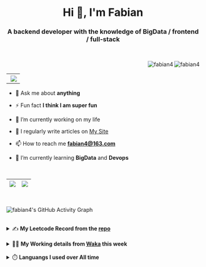 <h1 align="center">Hi 👋, I'm Fabian</h1>
<h3 align="center">A backend developer with the knowledge of BigData / frontend / full-stack</h3>

<br/>

<img align="right" src="https://komarev.com/ghpvc/?username=fabian4&label=views&color=0e75b6&style=flat" alt="fabian4" /><img align="right" src="https://img.shields.io/badge/Author-fabian4-orange?logo=Dark%20Reader" alt="fabian4" />

<br/>

<table align="right" border="0.5"><tr><th><img align="right"  src="https://github-readme-stats.vercel.app/api/top-langs/?username=fabian4&layout=compact&theme=buefy&hide_border=true"/</th></tr></table>

- 💬 Ask me about **anything**

- ⚡ Fun fact **I think I am super fun**

- 🔭 I’m currently working on my life

- 📝 I regularly write articles on [My Site](https://fabian4.site/)

- 📫 How to reach me **fabian4@163.com**

- 🌱 I’m currently learning **BigData** and **Devops** 

<!-- - 📄 Know about my Daily details on [My Personal Blog Galllery](https://fabian4.github.io/gallery/) -->

<br/>

|  <img align="center" src="https://github-readme-streak-stats.herokuapp.com/?user=fabian4&theme=gruvbox_duo&currStreakNum=2FD3EB&fire=pink&sideLabels=F00&hide_border=true&date_format=[Y.]n.j" /> |  <img align="center" src="https://github-readme-stats.vercel.app/api?username=fabian4&count_private=true&show_icons=true&theme=flag-india&show_owner=true&hide_border=true" />|
| ------------- | ------------- |

<br/>

![fabian4's GitHub Activity Graph](https://github-readme-activity-graph.cyclic.app/graph?username=fabian4&theme=github-light)

<br/>
<details>
  <summary>✍️ <b>My Leetcode Record from the <a href="https://github.com/fabian4/leetcode">repo</a></b></summary>
 
 ---
  
|[![Leetcode Stats](https://leetcard.jacoblin.cool/fabianbao?theme=light&font=Zen%20Kurenaido&ext=heatmap&site=cn&border=0)](https://leetcode-cn.com/u/fabianbao/)|
| ------------- |
  
<!--|[![Leetcode Stats](https://leetcard.jacoblin.cool/fabianbao?theme=light&font=Bubbler%20One&ext=heatmap&site=cn&border=0)](https://leetcode-cn.com/u/fabianbao/)|[![fabian's LeetCode Stats](https://leetcode-stats.vercel.app/api?username=fabian)](https://leetcode-cn.com/u/fabianbao/)|
| ------------- | ------------- | -->
  
|![image](https://user-images.githubusercontent.com/60428924/216034888-f8b4b00e-da4c-486c-9872-e4a18b9c6325.png)|
| ------------- |
|![image](https://user-images.githubusercontent.com/60428924/216035023-02273762-0103-4d59-affc-23d4d0c18d1d.png)|
  
</details>

<br/>

<details>
  <summary>👨‍💻 <b>My Working details from <a href="https://wakatime.com/@fabian4">Waka</a> this week</b></summary>

---

<!--START_SECTION:waka-->
![Code Time](http://img.shields.io/badge/Code%20Time-329%20hrs%2015%20mins-blue)

**I'm an Early 🐤** 

```text
🌞 Morning      210 commits       ███████░░░░░░░░░░░░░░░░░░   31.16 % 
🌆 Daytime      268 commits       ██████████░░░░░░░░░░░░░░░   39.76 % 
🌃 Evening      190 commits       ███████░░░░░░░░░░░░░░░░░░   28.19 % 
🌙 Night          6 commits       ░░░░░░░░░░░░░░░░░░░░░░░░░   00.89 % 

```
📅 **I'm Most Productive on Wednesday** 

```text
Monday         111 commits       ████░░░░░░░░░░░░░░░░░░░░░   16.47 % 
Tuesday        102 commits       ███░░░░░░░░░░░░░░░░░░░░░░   15.13 % 
Wednesday      133 commits       █████░░░░░░░░░░░░░░░░░░░░   19.73 % 
Thursday       120 commits       ████░░░░░░░░░░░░░░░░░░░░░   17.80 % 
Friday         102 commits       ███░░░░░░░░░░░░░░░░░░░░░░   15.13 % 
Saturday        41 commits       █░░░░░░░░░░░░░░░░░░░░░░░░   06.08 % 
Sunday          65 commits       ██░░░░░░░░░░░░░░░░░░░░░░░   09.64 % 

```


📊 **This Week I Spent My Time On** 

```text
💬 Programming Languages: 
Java                     27 mins             ███████████░░░░░░░░░░░░░░   45.67 % 
Scala                    12 mins             █████░░░░░░░░░░░░░░░░░░░░   20.82 % 
Text                     9 mins              ████░░░░░░░░░░░░░░░░░░░░░   16.73 % 
GitIgnore file           9 mins              ████░░░░░░░░░░░░░░░░░░░░░   16.59 % 
Markdown                 0 secs              ░░░░░░░░░░░░░░░░░░░░░░░░░   00.18 % 

🔥 Editors: 
IntelliJ                 59 mins             █████████████████████████   100.00 % 

💻 Operating System: 
Mac                      59 mins             █████████████████████████   100.00 % 

```


<!--END_SECTION:waka-->
  
</details>

<br/>

<details>
  <summary>⏱️ <b>Languangs I used over All time</b></summary>
  
---
  
![languages all time](https://wakatime.com/share/@32ef5ac6-eac5-4886-805c-ce9fe059857e/efc24c85-e478-4696-bcbd-c5669145b831.svg)
  
</details>
